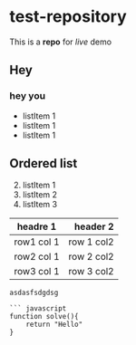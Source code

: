 # test-repository
This is a **repo** for *live* demo

## Hey
### hey you

* listItem 1
* listItem 1
* listItem 1

## Ordered list
2. listItem 1
2. listItem 2
2. listItem 3

|headre 1|header 2|
|:---:|---:|
|row1 col 1| row 1 col2|
|row2 col 1| row 2 col2|
|row3 col 1| row 3 col2|

```
asdasfsdgdsg
```

```
``` javascript
function solve(){
	return "Hello"
}
```
